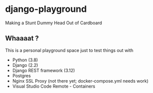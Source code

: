 # django-playground

Making a Stunt Dummy Head Out of Cardboard

## Whaaaat ?

This is a personal playground space just to test things out with

- Python (3.8)
- Django (2.2)
- Django REST framework (3.12)
- Postgres
- Nginx SSL Proxy (not there yet; docker-compose.yml needs work)
- Visual Studio Code Remote - Containers
